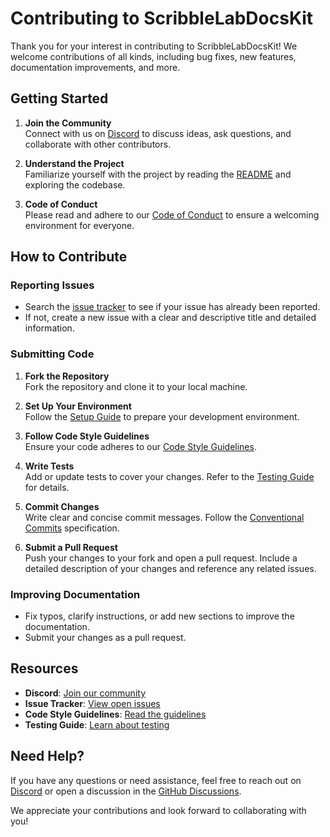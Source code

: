 # Contributing to ScribbleLabDocsKit

Thank you for your interest in contributing to ScribbleLabDocsKit! We welcome contributions of all kinds, including bug fixes, new features, documentation improvements, and more.

## Getting Started

1. **Join the Community**  
   Connect with us on [Discord](https://discord.gg/your-discord-link) to discuss ideas, ask questions, and collaborate with other contributors.

2. **Understand the Project**  
   Familiarize yourself with the project by reading the [README](./README.md) and exploring the codebase.

3. **Code of Conduct**  
   Please read and adhere to our [Code of Conduct](./CODE_OF_CONDUCT.md) to ensure a welcoming environment for everyone.

## How to Contribute

### Reporting Issues

- Search the [issue tracker](https://github.com/your-repo/issues) to see if your issue has already been reported.
- If not, create a new issue with a clear and descriptive title and detailed information.

### Submitting Code

1. **Fork the Repository**  
   Fork the repository and clone it to your local machine.

2. **Set Up Your Environment**  
   Follow the [Setup Guide](./SETUP.md) to prepare your development environment.

3. **Follow Code Style Guidelines**  
   Ensure your code adheres to our [Code Style Guidelines](./CODE_STYLE.md).

4. **Write Tests**  
   Add or update tests to cover your changes. Refer to the [Testing Guide](./TESTING.md) for details.

5. **Commit Changes**  
   Write clear and concise commit messages. Follow the [Conventional Commits](https://www.conventionalcommits.org/) specification.

6. **Submit a Pull Request**  
   Push your changes to your fork and open a pull request. Include a detailed description of your changes and reference any related issues.

### Improving Documentation

- Fix typos, clarify instructions, or add new sections to improve the documentation.
- Submit your changes as a pull request.

## Resources

- **Discord**: [Join our community](https://discord.gg/your-discord-link)
- **Issue Tracker**: [View open issues](https://github.com/your-repo/issues)
- **Code Style Guidelines**: [Read the guidelines](./CODE_STYLE.md)
- **Testing Guide**: [Learn about testing](./TESTING.md)

## Need Help?

If you have any questions or need assistance, feel free to reach out on [Discord](https://discord.gg/your-discord-link) or open a discussion in the [GitHub Discussions](https://github.com/your-repo/discussions).

We appreciate your contributions and look forward to collaborating with you!
